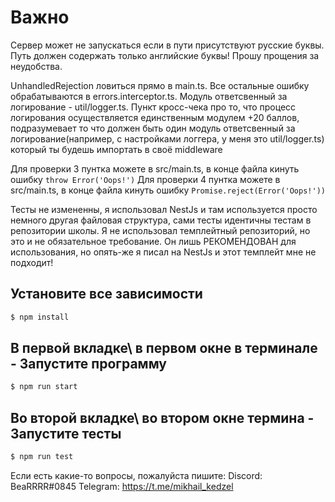 # Важно
Сервер может не запускаться если в пути присутствуют русские буквы. Путь должен содержать только английские буквы!
Прошу прощения за неудобства.

UnhandledRejection ловиться прямо в main.ts. Все остальные ошибку обрабатываются в errors.interceptor.ts.
Модуль ответсвенный за логирование - util/logger.ts. Пункт кросс-чека про то, что процесс 
логирования осуществляется единственным модулем +20 баллов, подразумевает то что должен быть один модуль 
ответсвенный за логирование(например, с настройками логгера, у меня это util/logger.ts) который ты будешь импортать в своё middleware

Для проверки 3 пунтка можете в src/main.ts, в конце файла кинуть ошибку `throw Error('Oops!')`
Для проверки 4 пунтка можете в src/main.ts, в конце файла кинуть ошибку `Promise.reject(Error('Oops!'))`

Тесты не измененны, я использовал NestJs и там используется просто немного другая файловая структура,
сами тесты идентичны тестам в репозитории школы.
Я не использовал темплейтный репозиторий, но это и не обязательное требование.
Он лишь РЕКОМЕНДОВАН для использования, но опять-же я писал на NestJs и этот темплейт мне не подходит!

## Установите все зависимости

```bash
$ npm install
```

## В первой вкладке\ в первом окне в терминале - Запустите программу

```bash
$ npm run start
```

## Во второй вкладке\ во втором окне термина - Запустите тесты

```bash
$ npm run test
```

Если есть какие-то вопросы, пожалуйста пишите:
Discord: BeaRRRR#0845
Telegram: https://t.me/mikhail_kedzel
